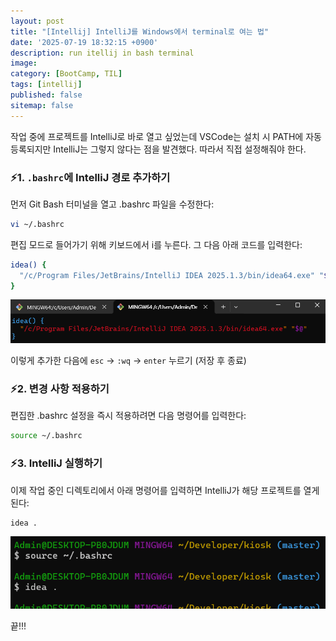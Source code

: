 ```yaml
---
layout: post
title: "[Intellij] IntelliJ를 Windows에서 terminal로 여는 법"
date: '2025-07-19 18:32:15 +0900'
description: run itellij in bash terminal
image:
category: [BootCamp, TIL] 
tags: [intellij]
published: false
sitemap: false
---
```


작업 중에 프로젝트를 IntelliJ로 바로 열고 싶었는데 VSCode는 설치 시 PATH에 자동 등록되지만 IntelliJ는 그렇지 않다는 점을 발견했다. 따라서 직접 설정해줘야 한다.

### ⚡1. `.bashrc`에 IntelliJ 경로 추가하기
먼저 Git Bash 터미널을 열고 .bashrc 파일을 수정한다:

``` bash
vi ~/.bashrc
```

편집 모드로 들어가기 위해 키보드에서 i를 누른다. 그 다음 아래 코드를 입력한다:

``` bash
idea() {
  "/c/Program Files/JetBrains/IntelliJ IDEA 2025.1.3/bin/idea64.exe" "$@"
}
```

![example](/assets/img/content/2025-07-19/image.png)

이렇게 추가한 다음에 `esc` -> `:wq` -> `enter` 누르기 (저장 후 종료)

### ⚡2. 변경 사항 적용하기
편집한 .bashrc 설정을 즉시 적용하려면 다음 명령어를 입력한다:

``` bash
source ~/.bashrc
```

### ⚡3. IntelliJ 실행하기
이제 작업 중인 디렉토리에서 아래 명령어를 입력하면 IntelliJ가 해당 프로젝트를 열게 된다:

``` bash
idea .
```

![example2](/assets/img/content/2025-07-19/image2.png)

끝!!!